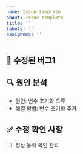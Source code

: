 ```yaml
---
name: Issue template
about: Issue template
title: ''
labels: ''
assignees: ''
---
```

## 🐛 수정된 버그1
[//]: # (수정된 버그에 대해 작성합니다.)

## 🔍 원인 분석
[//]: # (문제가 발생한 원인과 해결 방법을 작성합니다.)

- 원인: 변수 초기화 오류
- 해결 방법: 변수 초기화 추가

## ✅ 수정 확인 사항
[//]: # (버그 수정 후 확인한 사항을 작성합니다.)

- [ ] 정상 동작 확인 완료
